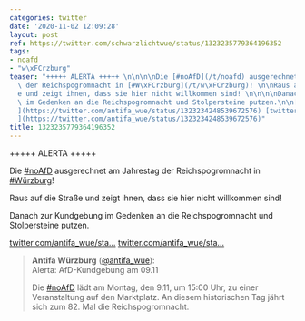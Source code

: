 ```yaml
---
categories: twitter
date: '2020-11-02 12:09:28'
layout: post
ref: https://twitter.com/schwarzlichtwue/status/1323235779364196352
tags:
- noafd
- "w\xFCrzburg"
teaser: "+++++ ALERTA +++++ \n\n\n\nDie [#noAfD](/t/noafd) ausgerechnet am Jahrestag\
  \ der Reichspogromnacht in [#W\xFCrzburg](/t/w\xFCrzburg)! \n\nRaus auf die Stra\xDF\
  e und zeigt ihnen, dass sie hier nicht willkommen sind! \n\n\n\nDanach zur Kundgebung\
  \ im Gedenken an die Reichspogromnacht und Stolpersteine putzen.\n\n[twitter.com/antifa_wue/sta\u2026\
  ](https://twitter.com/antifa_wue/status/1323234248539672576) [twitter.com/antifa_wue/sta\u2026\
  ](https://twitter.com/antifa_wue/status/1323234248539672576)"
title: 1323235779364196352
---
```

+++++ ALERTA +++++ 



Die [#noAfD](/t/noafd) ausgerechnet am Jahrestag der Reichspogromnacht in [#Würzburg](/t/würzburg)! 

Raus auf die Straße und zeigt ihnen, dass sie hier nicht willkommen sind! 



Danach zur Kundgebung im Gedenken an die Reichspogromnacht und Stolpersteine putzen.

[twitter.com/antifa_wue/sta…](https://twitter.com/antifa_wue/status/1323234248539672576) [twitter.com/antifa_wue/sta…](https://twitter.com/antifa_wue/status/1323234248539672576)
> <b>Antifa Würzburg</b> ([@antifa_wue](https://twitter.com/antifa_wue)):  
>Alerta: AfD-Kundgebung am 09.11  
>  
>  
>  
>Die [#noAfD](/t/noafd) lädt am Montag, den 9.11, um 15:00 Uhr, zu einer Veranstaltung auf den Marktplatz. An diesem historischen Tag jährt sich zum 82. Mal die Reichspogromnacht.   

